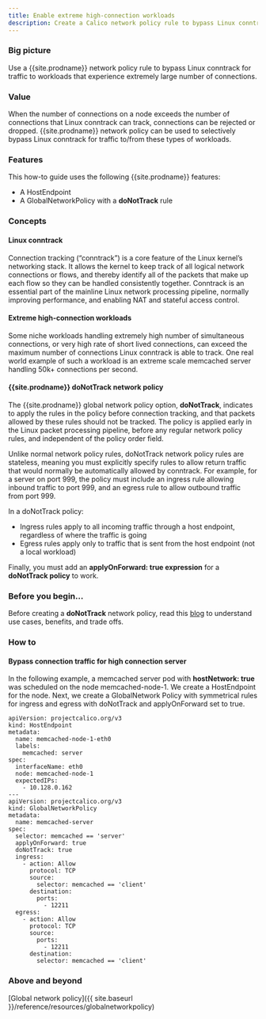 ```yaml
---
title: Enable extreme high-connection workloads
description: Create a Calico network policy rule to bypass Linux conntrack for traffic to workloads that experience extremely large number of connections.
---
```


### Big picture

Use a {{site.prodname}} network policy rule to bypass Linux conntrack for traffic to workloads that experience extremely large number of connections.

### Value

When the number of connections on a node exceeds the number of connections that Linux conntrack can track, connections can be rejected or dropped. {{site.prodname}} network policy can be used to selectively bypass Linux conntrack for traffic to/from these types of workloads.

### Features

This how-to guide uses the following {{site.prodname}} features:
- A HostEndpoint
- A GlobalNetworkPolicy with a **doNotTrack** rule

### Concepts

#### Linux conntrack

Connection tracking (“conntrack”) is a core feature of the Linux kernel’s networking stack. It allows the kernel to keep track of all logical network connections or flows, and thereby identify all of the packets that make up each flow so they can be handled consistently together. Conntrack is an essential part of the mainline Linux network processing pipeline, normally improving performance, and enabling NAT and stateful access control.

#### Extreme high-connection workloads

Some niche workloads handling extremely high number of simultaneous connections, or very high rate of short lived connections, can exceed the maximum number of connections Linux conntrack is able to track. One real world example of such a workload is an extreme scale memcached server handling 50k+ connections per second.

#### {{site.prodname}} doNotTrack network policy

The {{site.prodname}} global network policy option, **doNotTrack**, indicates to apply the rules in the policy before connection tracking, and that packets allowed by these rules should not be tracked. The policy is applied early in the Linux packet processing pipeline, before any regular network policy rules, and independent of the policy order field.

Unlike normal network policy rules, doNotTrack network policy rules are stateless, meaning you must explicitly specify rules to allow return traffic that would normally be automatically allowed by conntrack. For example, for a server on port 999, the policy must include an ingress rule allowing inbound traffic to port 999, and an egress rule to allow outbound traffic from port 999.

In a doNotTrack policy:
- Ingress rules apply to all incoming traffic through a host endpoint, regardless of where the traffic is going
- Egress rules apply only to traffic that is sent from the host endpoint (not a local workload)

Finally, you must add an **applyOnForward: true expression** for a **doNotTrack policy** to work.

### Before you begin...

Before creating a **doNotTrack** network policy, read this [blog](https://www.tigera.io/blog/when-linux-conntrack-is-no-longer-your-friend/) to understand use cases, benefits, and trade offs.

### How to

#### Bypass connection traffic for high connection server

In the following example, a memcached server pod with **hostNetwork: true** was scheduled on the node memcached-node-1. We create a HostEndpoint for the node. Next, we create a GlobalNetwork Policy with symmetrical rules for ingress and egress with doNotTrack and applyOnForward set to true.

```
apiVersion: projectcalico.org/v3
kind: HostEndpoint
metadata:
  name: memcached-node-1-eth0
  labels:
    memcached: server
spec:
  interfaceName: eth0
  node: memcached-node-1
  expectedIPs:
    - 10.128.0.162
---
apiVersion: projectcalico.org/v3
kind: GlobalNetworkPolicy
metadata:
  name: memcached-server
spec:
  selector: memcached == 'server'
  applyOnForward: true
  doNotTrack: true
  ingress:
    - action: Allow
      protocol: TCP
      source:
        selector: memcached == 'client'
      destination:
        ports:
          - 12211
  egress:
    - action: Allow
      protocol: TCP
      source:
        ports:
          - 12211
      destination:
        selector: memcached == 'client'
```
### Above and beyond

[Global network policy]({{ site.baseurl }}/reference/resources/globalnetworkpolicy)
